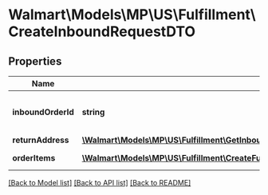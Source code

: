 # Walmart\Models\MP\US\Fulfillment\CreateInboundRequestDTO

## Properties

Name | Type | Description | Notes
------------ | ------------- | ------------- | -------------
**inboundOrderId** | **string** | Unique identifier used for shipments |
**returnAddress** | [**\Walmart\Models\MP\US\Fulfillment\GetInboundShipments200ResponsePayloadInnerReturnAddress**](GetInboundShipments200ResponsePayloadInnerReturnAddress.md) |  |
**orderItems** | [**\Walmart\Models\MP\US\Fulfillment\CreateFulfillmentRequestPayloadOrderItemsInner[]**](CreateFulfillmentRequestPayloadOrderItemsInner.md) | List of Order Items |


[[Back to Model list]](./) [[Back to API list]](../../../../../README.md#supported-apis) [[Back to README]](../../../../../README.md)
